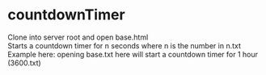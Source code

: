 # countdownTimer

Clone into server root and open base.html  
Starts a countdown timer for n seconds where n is the number in n.txt  
Example here: opening base.txt here will start a countdown timer for 1 hour (3600.txt)
